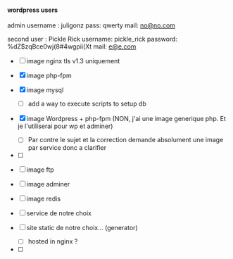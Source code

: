 #### wordpress users

admin username : juligonz
pass: qwerty
mail: no@no.com

second user : Pickle Rick
username: pickle_rick
password: %dZ$zqBce0wj(8#4wgpii(Xt
mail: e@e.com

- [ ] image nginx tls v1.3 uniquement
- [x] image php-fpm
- [x] image mysql
	- [ ] add a way to execute scripts to setup db

- [x] image Wordpress + php-fpm (NON, j'ai une image generique php. Et je l'utiliserai pour wp et adminer)
	- [ ] Par contre le sujet et la correction demande absolument une image par service donc a clarifier
- [ ]


- [ ] image ftp
- [ ] image adminer
- [ ] image redis
- [ ] service de notre choix
- [ ] site static de notre choix... (generator)
	- [ ] hosted in nginx ?
- [ ]
